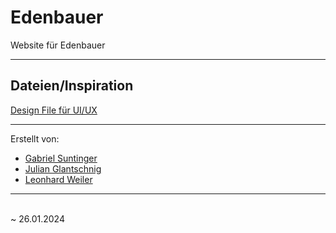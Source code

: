 <h1>Edenbauer</h1>
<p>Website für Edenbauer</p>
<hr>
<h2>Dateien/Inspiration</h2>
<a href="https://www.figma.com/file/jyOBWhbhJaQ9t0ecQ7mcU4/Homepage?type=design&node-id=0%3A1&mode=design&t=DjV3pwSviTsQalqv-1">Design File für UI/UX</a>
<hr>
<p>Erstellt von:</p>
<ul>
  <li><a href="https://github.com/Kontaa5">Gabriel Suntinger</a></li>
  <li><a href="https://github.com/JulianGlantschnig">Julian Glantschnig</a></li>
  <li><a href="https://github.com/LeonhardWeiler">Leonhard Weiler</a></li>
</ul>
<hr>
<br>
<time>~ 26.01.2024</time>